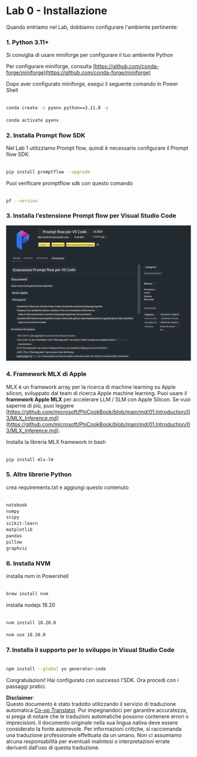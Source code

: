<!--
CO_OP_TRANSLATOR_METADATA:
{
  "original_hash": "4b16264917d9b93169745d92b8ce8c65",
  "translation_date": "2025-07-17T04:18:38+00:00",
  "source_file": "md/02.Application/02.Code/Phi3/VSCodeExt/HOL/Apple/01.Installations.md",
  "language_code": "it"
}
-->
# **Lab 0 - Installazione**

Quando entriamo nel Lab, dobbiamo configurare l'ambiente pertinente:


### **1. Python 3.11+**

Si consiglia di usare miniforge per configurare il tuo ambiente Python

Per configurare miniforge, consulta [https://github.com/conda-forge/miniforge](https://github.com/conda-forge/miniforge)

Dopo aver configurato miniforge, esegui il seguente comando in Power Shell

```bash

conda create -n pyenv python==3.11.8 -y

conda activate pyenv

```


### **2. Installa Prompt flow SDK**

Nel Lab 1 utilizziamo Prompt flow, quindi è necessario configurare il Prompt flow SDK.

```bash

pip install promptflow --upgrade

```

Puoi verificare promptflow sdk con questo comando


```bash

pf --version

```

### **3. Installa l’estensione Prompt flow per Visual Studio Code**

![pf](../../../../../../../../../translated_images/pf_ext.8cf76b5846e9b8562b0dd276004237b3ff3797066b9f912d39c0ae6c88b35878.it.png)

### **4. Framework MLX di Apple**

MLX è un framework array per la ricerca di machine learning su Apple silicon, sviluppato dal team di ricerca Apple machine learning. Puoi usare il **framework Apple MLX** per accelerare LLM / SLM con Apple Silicon. Se vuoi saperne di più, puoi leggere [https://github.com/microsoft/PhiCookBook/blob/main/md/01.Introduction/03/MLX_Inference.md](https://github.com/microsoft/PhiCookBook/blob/main/md/01.Introduction/03/MLX_Inference.md).

Installa la libreria MLX framework in bash


```bash

pip install mlx-lm

```



### **5. Altre librerie Python**


crea requirements.txt e aggiungi questo contenuto

```txt

notebook
numpy 
scipy 
scikit-learn 
matplotlib 
pandas 
pillow 
graphviz

```


### **6. Installa NVM**

installa nvm in Powershell 


```bash

brew install nvm

```

installa nodejs 18.20


```bash

nvm install 18.20.0

nvm use 18.20.0

```

### **7. Installa il supporto per lo sviluppo in Visual Studio Code**


```bash

npm install --global yo generator-code

```

Congratulazioni! Hai configurato con successo l’SDK. Ora procedi con i passaggi pratici.

**Disclaimer**:  
Questo documento è stato tradotto utilizzando il servizio di traduzione automatica [Co-op Translator](https://github.com/Azure/co-op-translator). Pur impegnandoci per garantire accuratezza, si prega di notare che le traduzioni automatiche possono contenere errori o imprecisioni. Il documento originale nella sua lingua nativa deve essere considerato la fonte autorevole. Per informazioni critiche, si raccomanda una traduzione professionale effettuata da un umano. Non ci assumiamo alcuna responsabilità per eventuali malintesi o interpretazioni errate derivanti dall’uso di questa traduzione.